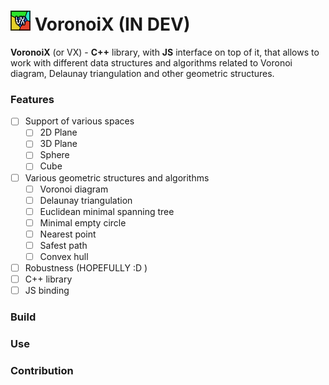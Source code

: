 # ![Demo](/resources/vx_logo_v1.png?raw=true) VoronoiX (IN DEV) 

__VoronoiX__ (or VX) - __C++__ library, with __JS__ interface on 
top of it, that allows to work with different data structures and 
algorithms related to Voronoi diagram, Delaunay triangulation and 
other geometric structures. 

### Features
- [ ] Support of various spaces
    - [ ] 2D Plane
    - [ ] 3D Plane
    - [ ] Sphere
    - [ ] Cube
- [ ] Various geometric structures and algorithms
    - [ ] Voronoi diagram
    - [ ] Delaunay triangulation
    - [ ] Euclidean minimal spanning tree
    - [ ] Minimal empty circle
    - [ ] Nearest point
    - [ ] Safest path
    - [ ] Convex hull
- [ ] Robustness (HOPEFULLY :D )
- [ ] C++ library
- [ ] JS binding
### Build
### Use
### Contribution

 